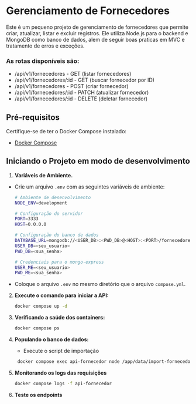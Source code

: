 # Gerenciamento de Fornecedores

Este é um pequeno projeto de gerenciamento de fornecedores que permite criar, atualizar, listar e excluir registros. Ele utiliza Node.js para o backend e MongoDB como banco de dados, alem de seguir boas praticas em MVC e tratamento de erros e exceções.

### As rotas disponíveis são:

- /api/v1/fornecedores - GET (listar fornecedores)
- /api/v1/fornecedores/:id - GET (buscar fornecedor por ID)
- /api/v1/fornecedores - POST (criar fornecedor)
- /api/v1/fornecedores/:id - PATCH (atualizar fornecedor)
- /api/v1/fornecedores/:id - DELETE (deletar fornecedor)

## Pré-requisitos

Certifique-se de ter o Docker Compose instalado:

- [Docker Compose](https://docs.docker.com/compose/)

## Iniciando o Projeto em modo de desenvolvimento

1. **Variáveis de Ambiente.**

- Crie um arquivo `.env` com as seguintes variáveis de ambiente:

  ```bash
  # Ambiente de desenvolvimento
  NODE_ENV=development

  # Configuração do servidor
  PORT=3333
  HOST=0.0.0.0

  # Configuração do banco de dados
  DATABASE_URL=mongodb://<USER_DB>:<PWD_DB>@<HOST>:<PORT>/fornecedores?authSource=admin
  USER_DB=<seu_usuario>
  PWD_DB=<sua_senha>

  # Credenciais para o mongo-express
  USER_ME=<seu_usuario>
  PWD_ME=<sua_senha>

  ```

- Coloque o arquivo `.env` no mesmo diretório que o arquivo `compose.yml`.

2. **Execute o comando para iniciar a API:**

   ```bash
   docker compose up -d
   ```

3. **Verificando a saúde dos containers:**
   ```bash
   docker compose ps
   ```
4. **Populando o banco de dados:**

   - Execute o script de importação

   ```bash
    docker compose exec api-fornecedor node /app/data/import-fornecedores.js --import
   ```

5. **Monitorando os logs das requisições**
   ```bash
   docker compose logs -f api-fornecedor
   ```
6. **Teste os endpoints**
